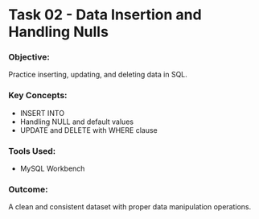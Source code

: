# Task 02 - Data Insertion and Handling Nulls

### Objective:
Practice inserting, updating, and deleting data in SQL.

### Key Concepts:
- INSERT INTO
- Handling NULL and default values
- UPDATE and DELETE with WHERE clause

### Tools Used:
- MySQL Workbench

### Outcome:
A clean and consistent dataset with proper data manipulation operations.
